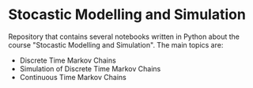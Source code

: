 # Stocastic Modelling and Simulation
Repository that contains several notebooks written in Python about the course "Stocastic Modelling and Simulation". The main topics are: 
- Discrete Time Markov Chains
- Simulation of Discrete Time Markov Chains
- Continuous Time Markov Chains
